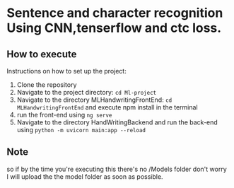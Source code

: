 # Sentence and character recognition Using CNN,tenserflow and ctc loss.
## How to execute

Instructions on how to set up the project:

1. Clone the repository
2. Navigate to the project directory: `cd Ml-project`
3. Navigate to the  directory MLHandwritingFrontEnd: `cd MLHandwritingFrontEnd` and execute npm install in the terminal
4. run the front-end using `ng serve`
5. Navigate to the  directory HandWritingBackend and run the back-end using `python -m uvicorn main:app --reload`
## Note

so if by the time you're executing this there's no /Models folder don't worry I will upload the the model folder as soon as possible.


   

